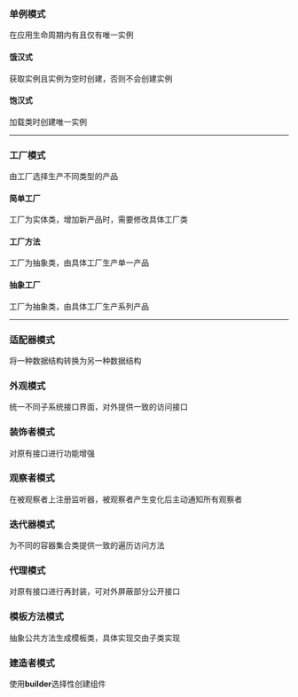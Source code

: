 ### 单例模式
在应用生命周期内有且仅有唯一实例
#### 饿汉式
获取实例且实例为空时创建，否则不会创建实例
#### 饱汉式
加载类时创建唯一实例

---

### 工厂模式
由工厂选择生产不同类型的产品
#### 简单工厂
工厂为实体类，增加新产品时，需要修改具体工厂类
#### 工厂方法
工厂为抽象类，由具体工厂生产单一产品
#### 抽象工厂
工厂为抽象类，由具体工厂生产系列产品

---

### 适配器模式
将一种数据结构转换为另一种数据结构
### 外观模式
统一不同子系统接口界面，对外提供一致的访问接口
### 装饰者模式
对原有接口进行功能增强
### 观察者模式
在被观察者上注册监听器，被观察者产生变化后主动通知所有观察者
### 迭代器模式
为不同的容器集合类提供一致的遍历访问方法
### 代理模式
对原有接口进行再封装，可对外屏蔽部分公开接口
### 模板方法模式
抽象公共方法生成模板类，具体实现交由子类实现
### 建造者模式
使用**builder**选择性创建组件